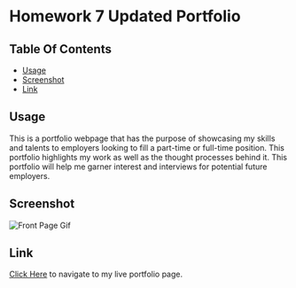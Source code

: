 # Homework 7 Updated Portfolio

## Table Of Contents
* [Usage](#usage)
* [Screenshot](#screenshot)
* [Link](#link)

## Usage

This is a portfolio webpage that has the purpose of showcasing my skills and talents to employers looking to fill a part-time or full-time position. This portfolio highlights my work as well as the thought processes behind it. This portfolio will help me garner interest and interviews for potential future employers.


## Screenshot

![Front Page Gif](./assets/images/Udpdated_Portfolio.gif)

## Link

[Click Here](https://jrod3323.github.io/Homework_7_Update_Portfolio/) to navigate to my live portfolio page.